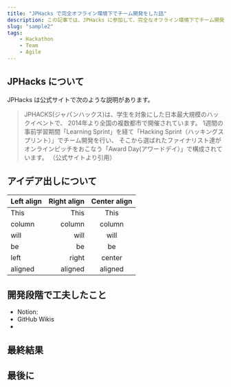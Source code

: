 ```yaml
---
title: "JPHacks で完全オフライン環境下でチーム開発をした話"
description: この記事では、JPHacks に参加して、完全なオフライン環境下でチーム開発を進めていき、イノベーター認定されるまでについてをまとめました。
slug: "sample2"
tags: 
    - Hackathon
    - Team
    - Agile
---
```


## JPHacks について

 JPHacks は公式サイトで次のような説明があります。  
>JPHACKS(ジャパンハックス)は、学生を対象にした日本最大規模のハックイベントで、
>2014年より全国の複数都市で開催されています。 
>1週間の事前学習期間「Learning Sprint」を経て「Hacking Sprint（ハッキングスプリント）」でチーム開発を行い、
>そこから選ばれたファイナリスト達がオンラインピッチをおこなう「Award Day(アワードデイ）」で構成されています。 
>（公式サイトより引用）


## アイデア出しについて

| Left align | Right align | Center align |
|:-----------|------------:|:------------:|
| This       | This        | This         |
| column     | column      | column       |
| will       | will        | will         |
| be         | be          | be           |
| left       | right       | center       |
| aligned    | aligned     | aligned      |  


## 開発段階で工夫したこと
- Notion:
- GitHub Wikis 
- 
## 最終結果
## 最後に
 